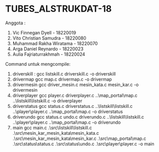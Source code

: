 # TUBES_ALSTRUKDAT-18
Anggota :
1. Vic Finnegan Dyell - 18220019
2. Vito Christian Samudra - 18220080
3. Muhammad Rakha Wiratama - 18220070
4. Arga Daniel Reynardo - 18220023
5. Aulia Fajriaturrakhmah - 18220024

Command untuk mengcompile:
1. driverskill :
 gcc listskill.c driverskill.c -o driverskill
2. drivermap
 gcc map.c drivermap.c -o drivermap
3. drivermesin
 gcc driver_mesin.c mesin_kata.c mesin_kar.c -o drivermesin
4. driverplayer
 gcc player.c driverplayer.c ..\map_portal\map.c ..\listskill\listskill.c -o driverplayer
5. driverstatus
 gcc status.c driverstatus.c ..\listskill\listskill.c ..\player\player.c  ..\map_portal\map.c -o driverstatus
6. driverundo
 gcc status.c undo.c  driverundo.c ..\listskill\listskill.c ..\player\player.c  ..\map_portal\map.c -o driverundo
7. main
 gcc main.c .\src\listskill\listskill.c .\src\mesin_kar_mesin_kata\mesin_kata.c .\src\mesin_kar_mesin_kata\mesin_kar.c .\src\map_portal\map.c .\src\status\status.c .\src\status\undo.c .\src\player\player.c -o main
